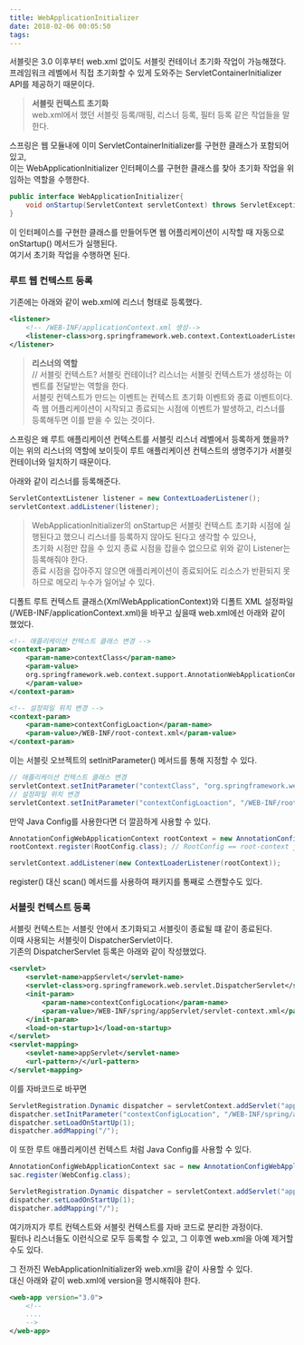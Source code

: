 ```yaml
---
title: WebApplicationInitializer
date: 2018-02-06 00:05:50
tags:
---
```

서블릿은 3.0 이후부터 web.xml 없이도 서블릿 컨테이너 초기화 작업이 가능해졌다.  
프레임워크 레벨에서 직접 초기화할 수 있게 도와주는 ServletContainerInitializer API를 제공하기 때문이다.  
> **서블릿 컨텍스트 초기화**  
web.xml에서 했던 서블릿 등록/매핑, 리스너 등록, 필터 등록 같은 작업들을 말한다.  

스프링은 웹 모듈내에 이미 ServletContainerInitializer를 구현한 클래스가 포함되어 있고,  
이는 WebApplicationInitializer 인터페이스를 구현한 클래스를 찾아 초기화 작업을 위임하는 역할을 수행한다.  
```java
public interface WebApplicationInitializer{
    void onStartup(ServletContext servletContext) throws ServletException;
}
```
이 인터페이스를 구현한 클래스를 만들어두면 웹 어플리케이션이 시작할 때 자동으로 onStartup() 메서드가 실행된다.  
여기서 초기화 작업을 수행하면 된다.  

### 루트 웹 컨텍스트 등록
기존에는 아래와 같이 web.xml에 리스너 형태로 등록했다.  
```xml
<listener>
    <!-- /WEB-INF/applicationContext.xml 생성-->
    <listener-class>org.springframework.web.context.ContextLoaderListener</listener-class>    
</listener>
```
> **리스너의 역할**  
// 서블릿 컨텍스트? 서블릿 컨테이너?
리스너는 서블릿 컨텍스트가 생성하는 이벤트를 전달받는 역할을 한다.  
서블릿 컨텍스트가 만드는 이벤트는 컨텍스트 초기화 이벤트와 종료 이벤트이다.  
즉 웹 어플리케이션이 시작되고 종료되는 시점에 이벤트가 발생하고, 리스너를 등록해두면 이를 받을 수 있는 것이다.  

스프링은 왜 루트 애플리케이션 컨텍스트를 서블릿 리스너 레벨에서 등록하게 했을까?  
이는 위의 리스너의 역할에 보이듯이 루트 애플리케이션 컨텍스트의 생명주기가 서블릿 컨테이너와 일치하기 때문이다.  

아래와 같이 리스너를 등록해준다.  
```java
ServletContextListener listener = new ContextLoaderListener();
servletContext.addListener(listener);
```
> WebApplicationInitializer의 onStartup은 서블릿 컨텍스트 초기화 시점에 실행된다고 했으니 리스너를 등록하지 않아도 된다고 생각할 수 있으나,  
초기화 시점만 잡을 수 있지 종료 시점을 잡을수 없으므로 위와 같이 Listener는 등록해줘야 한다.  
종료 시점을 잡아주지 않으면 애플리케이션이 종료되어도 리소스가 반환되지 못하므로 메모리 누수가 일어날 수 있다.  

디폴트 루트 컨텍스트 클래스(XmlWebApplicationContext)와 디폴트 XML 설정파일(/WEB-INF/applicationContext.xml)을 바꾸고 싶을때 web.xml에선 아래와 같이 했었다.  
```xml
<!-- 애플리케이션 컨텍스트 클래스 변경 -->
<context-param>
    <param-name>contextClass</param-name>
    <param-value>
    org.springframework.web.context.support.AnnotationWebApplicationContext
    </param-value>
</context-param>

<!-- 설정파일 위치 변경 -->
<context-param>
    <param-name>contextConfigLoaction</param-name>
    <param-value>/WEB-INF/root-context.xml</param-value>
</context-param>
```
이는 서블릿 오브젝트의 setInitParameter() 메서드를 통해 지정할 수 있다.  
```java
// 애플리케이션 컨텍스트 클래스 변경 
servletContext.setInitParameter("contextClass", "org.springframework.web.context.support.AnnotationWebApplicationContext");
// 설정파일 위치 변경
servletContext.setInitParameter("contextConfigLoaction", "/WEB-INF/root-context.xml");
```

만약 Java Config를 사용한다면 더 깔끔하게 사용할 수 있다.  
```java
AnnotationConfigWebApplicationContext rootContext = new AnnotationConfigWebApplicationContext();
rootContext.register(RootConfig.class); // RootConfig == root-context java config

servletContext.addListener(new ContextLoaderListener(rootContext));
```
register() 대신 scan() 메서드를 사용하여 패키지를 통째로 스캔할수도 있다.  

### 서블릿 컨텍스트 등록
서블릿 컨텍스트는 서블릿 안에서 초기화되고 서블릿이 종료될 떄 같이 종료된다.  
이때 사용되는 서블릿이 DispatcherServlet이다.  
기존의 DispatcherServlet 등록은 아래와 같이 작성했었다.  
```xml
<servlet>
    <servlet-name>appServlet</servlet-name>
    <servlet-class>org.springframework.web.servlet.DispatcherServlet</servlet-class>
    <init-param>
        <param-name>contextConfigLocation</param-name>
        <param-value>/WEB-INF/spring/appServlet/servlet-context.xml</param-value>
    </init-param>
    <load-on-startup>1</load-on-startup>
</servlet>
<servlet-mapping>
    <sevlet-name>appServlet</servlet-name>
    <url-pattern>/</url-pattern>
</servlet-mapping>
```
이를 자바코드로 바꾸면
```java
ServletRegistration.Dynamic dispatcher = servletContext.addServlet("appServlet", new DispatcherServlet());
dispatcher.setInitParameter("contextConfigLocation", "/WEB-INF/spring/appServlet/servlet-context.xml");
dispatcher.setLoadOnStartUp(1);
dispatcher.addMapping("/");
```
이 또한 루트 애플리케이션 컨텍스트 처럼 Java Config를 사용할 수 있다.  
```java
AnnotationConfigWebApplicationContext sac = new AnnotationConfigWebApplicationContext();
sac.register(WebConfig.class);

ServletRegistration.Dynamic dispatcher = servletContext.addServlet("appServlet", new DispatcherServlet(sac));
dispatcher.setLoadOnStartUp(1);
dispatcher.addMapping("/");
```

여기까지가 루트 컨텍스트와 서블릿 컨텍스트를 자바 코드로 분리한 과정이다.  
필터나 리스너들도 이런식으로 모두 등록할 수 있고, 그 이후엔 web.xml을 아예 제거할 수도 있다.  

그 전까진 WebApplicationInitializer와 web.xml을 같이 사용할 수 있다.  
대신 아래와 같이 web.xml에 version을 명시해줘야 한다.  
```xml
<web-app version="3.0">
    <!-- 
    ....
    -->
</web-app>
```